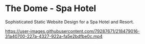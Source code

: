# The Dome - Spa Hotel 
 Sophisticated Static Website Design for a Spa Hotel and Resort.
 



https://user-images.githubusercontent.com/79287671/218479016-31a40700-227a-4327-922a-fa5e2bdfbe0c.mp4

